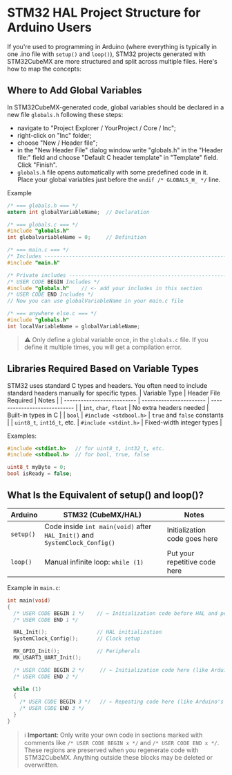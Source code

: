 # STM32 HAL Project Structure for Arduino Users

If you're used to programming in Arduino (where everything is typically in one .ino file with `setup()` and `loop()`), STM32 projects generated with STM32CubeMX are more structured and split across multiple files. Here's how to map the concepts:

## Where to Add Global Variables

In STM32CubeMX-generated code, global variables should be declared in a new file `globals.h` following these steps:
- navigate to "Project Explorer / YourProject / Core / Inc";
- right-click on "Inc" folder;
- choose "New / Header file";
- in the "New Header File" dialog window write "globals.h" in the "Header file:" field and choose "Default C header template" in "Template" field. Click "Finish".
- `globals.h` file opens automatically with some predefined code in it. Place your global variables just before the `endif /* GLOBALS_H_ */` line.

Example
```c
/* === globals.h === */
extern int globalVariableName;  // Declaration
```
```c
/* === globals.c === */
#include "globals.h"
int globalvariableName = 0;     // Definition
```
```c
/* === main.c === */
/* Includes ------------------------------------------------------------------*/
#include "main.h"

/* Private includes ----------------------------------------------------------*/
/* USER CODE BEGIN Includes */
#include "globals.h"    // <- add your includes in this section
/* USER CODE END Includes */
// Now you can use globalVariableName in your main.c file
```
```c
/* === anywhere else.c === */
#include "globals.h"
int localVariableName = globalVariableName;
```

> ⚠️ Only define a global variable once, in the `globals.c` file. If you define it multiple times, you will get a compilation error.

## Libraries Required Based on Variable Types

STM32 uses standard C types and headers. You often need to include standard headers manually for specific types.
| Variable Type              | Header File Required    | Notes                        |
| -------------------------- | ----------------------- | ---------------------------- |
| `int`, `char`, `float`     | No extra headers needed | Built-in types in C          |
| `bool`                     | `#include <stdbool.h>`  | `true` and `false` constants |
| `uint8_t`, `int16_t`, etc. | `#include <stdint.h>`   | Fixed-width integer types    |


Examples:

```c
#include <stdint.h>   // for uint8_t, int32_t, etc.
#include <stdbool.h>  // for bool, true, false

uint8_t myByte = 0;
bool isReady = false;
```

## What Is the Equivalent of setup() and loop()?
| Arduino   | STM32 (CubeMX/HAL)                                                         | Notes                         |
| --------- | -------------------------------------------------------------------------- | ----------------------------- |
| `setup()` | Code inside `int main(void)` after `HAL_Init()` and `SystemClock_Config()` | Initialization code goes here |
| `loop()`  | Manual infinite loop: `while (1)`                                          | Put your repetitive code here |


Example in `main.c`:
```c
int main(void)
{
  /* USER CODE BEGIN 1 */    // ← Initialization code before HAL and peripherals get initialised
  /* USER CODE END 1 */

  HAL_Init();                // HAL initialization
  SystemClock_Config();      // Clock setup

  MX_GPIO_Init();            // Peripherals
  MX_USART3_UART_Init();

  /* USER CODE BEGIN 2 */     // ← Initialization code here (like Arduino's setup())
  /* USER CODE END 2 */

  while (1)
  {
    /* USER CODE BEGIN 3 */   // ← Repeating code here (like Arduino's loop())
    /* USER CODE END 3 */
  }
}
```
> ℹ️ **Important**: Only write your own code in sections marked with comments like `/* USER CODE BEGIN x */` and `/* USER CODE END x */`.
These regions are preserved when you regenerate code with STM32CubeMX.
Anything outside these blocks may be deleted or overwritten.
